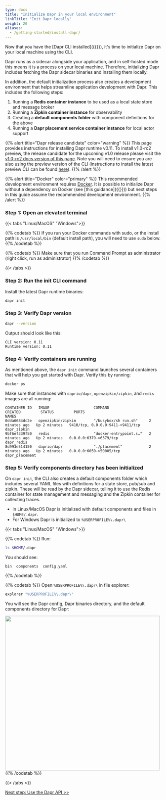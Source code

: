 ```yaml
---
type: docs
title: "Initialize Dapr in your local environment"
linkTitle: "Init Dapr locally"
weight: 20
aliases:
  - /getting-started/install-dapr/
---
```


Now that you have the [Dapr CLI installed]({{<ref install-dapr-cli.md>}}), it's time to initialize Dapr on your local machine using the CLI. 

Dapr runs as a sidecar alongside your application, and in self-hosted mode this means it is a process on your local machine. Therefore, initializing Dapr includes fetching the Dapr sidecar binaries and installing them locally.

In addition, the default initialization process also creates a development environment that helps streamline application development with Dapr. This includes the following steps:

1. Running a **Redis container instance** to be used as a local state store and message broker
1. Running a **Zipkin container instance** for observability
1. Creating a **default components folder** with component definitions for the above
1. Running a **Dapr placement service container instance** for local actor support

{{% alert title="Dapr release candidate" color="warning" %}}
This page provides instructions for installing Dapr runtime v0.11. To install v1.0-rc2 preview, the release candidate for the upcoming v1.0 release please visit the [v1.0-rc2 docs version of this page](https://v1-rc1.docs.dapr.io/getting-started/install-dapr-selfhost/). Note you will need to ensure you are also using the preview version of the CLI (instructions to install the latest preview CLI can be found [here](https://v1-rc2.docs.dapr.io/getting-started/install-dapr-cli/)).
{{% /alert %}}

{{% alert title="Docker" color="primary" %}}
This recommended development environment requires [Docker](https://docs.docker.com/install/). It is possible to initialize Dapr without a dependency on Docker (see [this guidance]({{<ref self-hosted-no-docker.md>}})) but next steps in this guide assume the recommended development environment.
{{% /alert %}}

### Step 1: Open an elevated terminal

   {{< tabs "Linux/MacOS" "Windows">}}

   {{% codetab %}}
   If you run your Docker commands with sudo, or the install path is `/usr/local/bin` (default install path), you will need to use `sudo` below.
   {{% /codetab %}}
   
   {{% codetab %}}
   Make sure that you run Command Prompt as administrator (right click, run as administrator)
   {{% /codetab %}}
   
   {{< /tabs >}}

### Step 2: Run the init CLI command

Install the latest Dapr runtime binaries:

```bash
dapr init
```

### Step 3: Verify Dapr version

```bash
dapr --version
```

Output should look like this:
```
CLI version: 0.11
Runtime version: 0.11
```

### Step 4: Verify containers are running

As mentioned above, the `dapr init` command launches several containers that will help you get started with Dapr. Verify this by running:

```bash
docker ps
```

Make sure that instances with `daprio/dapr`, `openzipkin/zipkin`, and `redis` images are all running:

```
CONTAINER ID   IMAGE                    COMMAND                  CREATED         STATUS         PORTS                              NAMES
0dda6684dc2e   openzipkin/zipkin        "/busybox/sh run.sh"     2 minutes ago   Up 2 minutes   9410/tcp, 0.0.0.0:9411->9411/tcp   dapr_zipkin
9bf6ef339f50   redis                    "docker-entrypoint.s…"   2 minutes ago   Up 2 minutes   0.0.0.0:6379->6379/tcp             dapr_redis
8d993e514150   daprio/dapr              "./placement"            2 minutes ago   Up 2 minutes   0.0.0.0:6050->50005/tcp            dapr_placement
```

### Step 5: Verify components directory has been initialized

On `dapr init`, the CLI also creates a default components folder which includes several YAML files with definitions for a state store, pub/sub and zipkin. These will be read by the Dapr sidecar, telling it to use the Redis container for state management and messaging and the Zipkin container for collecting traces.

- In Linux/MacOS Dapr is initialized with default components and files in `$HOME/.dapr`.
- For Windows Dapr is initialized to `%USERPROFILE%\.dapr\`


{{< tabs "Linux/MacOS" "Windows">}}

{{% codetab %}}
Run:
```bash
ls $HOME/.dapr
```

You should see:
```
bin  components  config.yaml
```
{{% /codetab %}}

{{% codetab %}}
Open `%USERPROFILE%\.dapr\` in file explorer:

```powershell
explorer "%USERPROFILE%\.dapr\"
```

You will see the Dapr config, Dapr binaries directory, and the default components directory for Dapr:

<img src="/images/install-dapr-selfhost-windows.png" width=500>
{{% /codetab %}}

{{< /tabs >}}

<a class="btn btn-primary" href="{{< ref get-started-api.md >}}" role="button">Next step: Use the Dapr API >></a>

